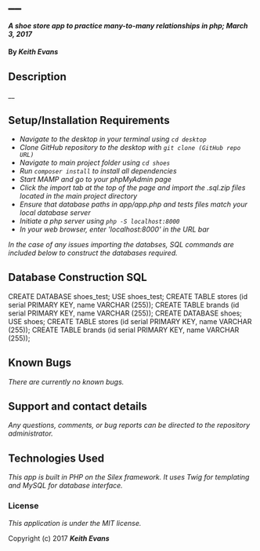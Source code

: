 # __

#### _A shoe store app to practice many-to-many relationships in php; March 3, 2017_

#### By _**Keith Evans**_

## Description

__

## Setup/Installation Requirements

* _Navigate to the desktop in your terminal using `cd desktop`_
* _Clone GitHub repository to the desktop with `git clone (GitHub repo URL)`_
* _Navigate to main project folder using `cd shoes`_
* _Run `composer install` to install all dependencies_
* _Start MAMP and go to your phpMyAdmin page_
* _Click the import tab at the top of the page and import the .sql.zip files located in the main project directory_
* _Ensure that database paths in app/app.php and tests files match your local database server_
* _Initiate a php server using `php -S localhost:8000`_
* _In your web browser, enter 'localhost:8000' in the URL bar_

_In the case of any issues importing the databses, SQL commands are included below to construct the databases required._

## Database Construction SQL

CREATE DATABASE shoes_test;
USE shoes_test;
CREATE TABLE stores (id serial PRIMARY KEY, name VARCHAR (255));
CREATE TABLE brands (id serial PRIMARY KEY, name VARCHAR (255));
CREATE DATABASE shoes;
USE shoes;
CREATE TABLE stores (id serial PRIMARY KEY, name VARCHAR (255));
CREATE TABLE brands (id serial PRIMARY KEY, name VARCHAR (255));

## Known Bugs

_There are currently no known bugs._

## Support and contact details

_Any questions, comments, or bug reports can be directed to the repository administrator._

## Technologies Used

_This app is built in PHP on the Silex framework. It uses Twig for templating and MySQL for database interface._

### License

*This application is under the MIT license.*

Copyright (c) 2017 **_Keith Evans_**
